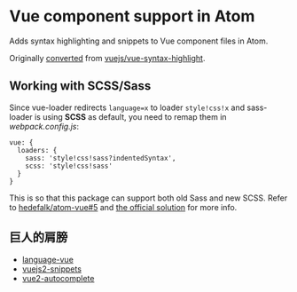 # Vue component support in Atom

Adds syntax highlighting and snippets to Vue component files in Atom.

Originally [converted](http://flight-manual.atom.io/hacking-atom/sections/converting-from-textmate/) from [vuejs/vue-syntax-highlight](https://github.com/vuejs/vue-syntax-highlight/tree/479672799b4162996e3c3c7e09583fb6d98e1e6c).

## Working with SCSS/Sass

Since vue-loader redirects `language=x` to loader `style!css!x` and sass-loader is using **SCSS** as default, you need to remap them in *webpack.config.js*:

```
vue: {
  loaders: {
    sass: 'style!css!sass?indentedSyntax',
    scss: 'style!css!sass'
  }
}
```

This is so that this package can support both old Sass and new SCSS. Refer to [hedefalk/atom-vue#5](https://github.com/hedefalk/atom-vue/issues/5) and [the official solution](https://github.com/vuejs-templates/webpack/blob/45c5ee5531a6f649c21aa2ec05472fb459247927/template/build/utils.js#L37-L38) for more info.

## 巨人的肩膀

- [language-vue](https://atom.io/packages/language-vue)
- [vuejs2-snippets](https://atom.io/packages/vuejs2-snippets)
- [vue2-autocomplete](https://atom.io/packages/vue2-autocomplete)
